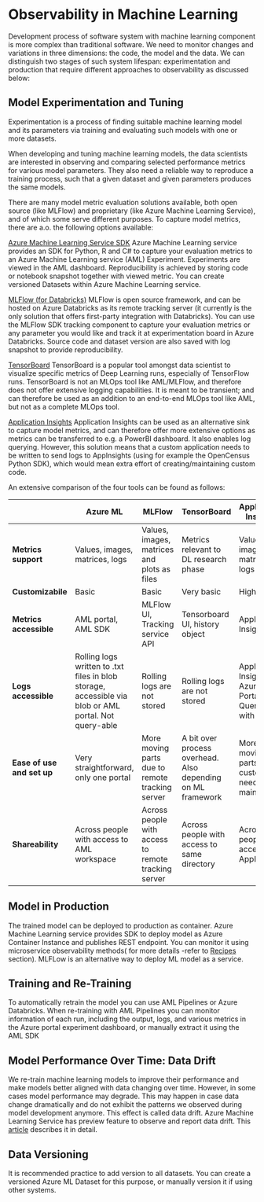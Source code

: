 # Observability in Machine Learning

Development process of software system with machine learning component is more complex
than traditional software. We need to monitor changes and variations in three dimensions:
the code, the model and the data.
We can distinguish two stages of such system lifespan: experimentation and production
that require  different approaches to observability as discussed below:

## Model Experimentation and Tuning

Experimentation is a process of finding suitable machine learning model and its parameters via training and evaluating such models with one or more datasets.

When developing and tuning machine learning models, the data scientists are interested in observing and comparing selected performance metrics for various model parameters.
They also need a reliable way to reproduce a training process, such that a given dataset and given parameters produces the same models.

There are many model metric evaluation solutions available, both open source (like MLFlow) and proprietary (like Azure Machine Learning Service), and of which some serve different purposes. To capture model metrics, there are a.o. the following options available:

[Azure Machine Learning Service SDK](https://ml.azure.com/)
Azure Machine Learning service provides an SDK for Python, R and C# to capture your evaluation metrics to an Azure Machine Learning service (AML) Experiment. Experiments are viewed in the AML dashboard. Reproducibility is achieved by storing code or notebook snapshot together with viewed metric. You can create versioned Datasets within Azure Machine Learning service.

[MLFlow (for Databricks)](https://learn.microsoft.com/en-us/azure/databricks/applications/mlflow/)
MLFlow is open source framework, and can be hosted on Azure Databricks as its remote tracking server (it currently is the only solution that offers first-party integration with Databricks). You can use the MLFlow SDK tracking component to capture your evaluation metrics or any parameter you would like and track it at experimentation board in Azure Databricks. Source code and dataset version are also saved with log snapshot to provide reproducibility.

[TensorBoard](https://www.tensorflow.org/tensorboard/)
TensorBoard is a popular tool amongst data scientist to visualize specific metrics of Deep Learning runs, especially of TensorFlow runs. TensorBoard is not an MLOps tool like AML/MLFlow, and therefore does not offer extensive logging capabilities. It is meant to be transient; and can therefore be used as an addition to an end-to-end MLOps tool like AML, but not as a complete MLOps tool.

[Application Insights](https://learn.microsoft.com/en-us/azure/azure-monitor/app/app-insights-overview)
Application Insights can be used as an alternative sink to capture model metrics, and can therefore offer more extensive options as metrics can be transferred to e.g. a PowerBI dashboard. It also enables log querying. However, this solution means that a custom application needs to be written to send logs to AppInsights (using for example the OpenCensus Python SDK), which would mean extra effort of creating/maintaining custom code.

An extensive comparison of the four tools can be found as follows:

|                           | Azure ML      | MLFlow      | TensorBoard   | Application Insights |
|---------------------------| ----------- | ----------- | -----------   | -----------          |
| **Metrics support**       | Values, images, matrices, logs | Values, images, matrices and plots as files | Metrics relevant to DL research phase | Values, images, matrices, logs
| **Customizabile**         | Basic | Basic | Very basic | High
| **Metrics accessible**    | AML portal, AML SDK | MLFlow UI, Tracking service API | Tensorboard UI, history object | Application Insights
| **Logs accessible**       | Rolling logs written to .txt files in blob storage, accessible via blob or AML portal. Not query-able | Rolling logs are not stored | Rolling logs are not stored | Application Insights in Azure Portal. Query-able with KQL
| **Ease of use and set up** | Very straightforward, only one portal | More moving parts due to remote tracking server | A bit over process overhead. Also depending on ML framework | More moving parts as a custom app needs to be maintained
| **Shareability**          | Across people with access to AML workspace | Across people with access to remote tracking server | Across people with access to same directory | Across people with access to AppInsights

## Model in Production

The trained model can be deployed to production as container. Azure Machine Learning service provides SDK to deploy model as Azure Container Instance and publishes REST endpoint. You can monitor it using microservice observability methods( for more details -refer to [Recipes](README.md) section). MLFLow is an alternative way to deploy ML model as a service.

## Training and Re-Training

To automatically retrain the model you can use AML Pipelines or Azure Databricks.
When re-training with AML Pipelines you can monitor information of each run, including the output, logs, and various metrics in the Azure portal experiment dashboard, or manually extract it using the AML SDK

## Model Performance Over Time: Data Drift

We re-train machine learning models to improve their performance and make models better aligned with data changing over time. However, in some cases model performance may degrade. This may happen in case data change dramatically and do not exhibit the patterns we observed during model development anymore. This effect is called data drift. Azure Machine Learning Service has preview feature to observe and report data drift.
This [article](https://learn.microsoft.com/en-us/azure/machine-learning/how-to-monitor-datasets) describes it in detail.

## Data Versioning

It is recommended practice to add version to all datasets. You can create a versioned Azure ML Dataset for this purpose, or manually version it if using other systems.
